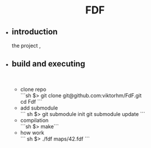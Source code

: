 
<h1 align = center>FDF</h1>

<ul>
	<li><h2>introduction</h2></li>
<p>
	the project ,
</p>
	<li><h2>build and executing</h2></li>
<br>
	<ul>
	<li>clone repo</li>
	```sh
	$> git clone git@github.com:viktorhm/FdF.git <br> cd Fdf
	```
		<br>
	<li>add submodule</li>
		```
		sh $> git submodule init
		git submodule update ```
		<br>
	<li>compilation</li>
		```sh $> make```
		<br>
	<li>how work</li>
		``` sh $> ./fdf maps/42.fdf ```
</ul>

</ul>
